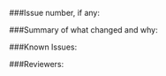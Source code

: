 ###Issue number, if any: 
  
  

###Summary of what changed and why: 



###Known Issues:



###Reviewers:


